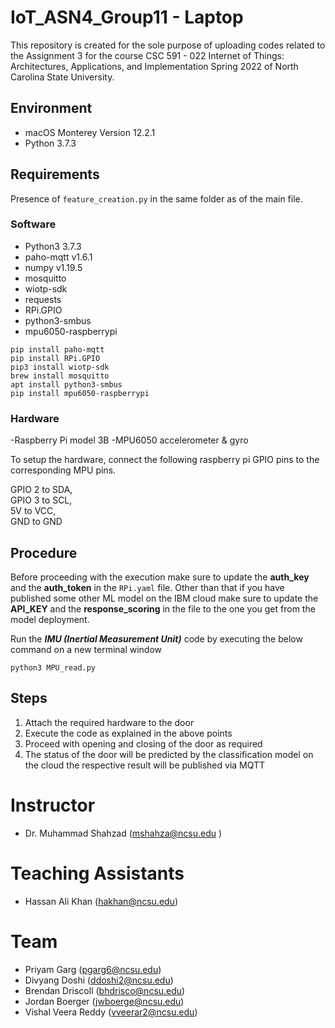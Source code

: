 # IoT_ASN4_Group11 - Laptop

This repository is created for the sole purpose of uploading codes related to the Assignment 3 for the course CSC 591 - 022 Internet of Things: Architectures, Applications, and Implementation Spring 2022 of North Carolina State University.

## Environment
- macOS Monterey Version 12.2.1
- Python 3.7.3

## Requirements

Presence of `feature_creation.py` in the same folder as of the main file.

### Software
- Python3 3.7.3
- paho-mqtt v1.6.1
- numpy v1.19.5
- mosquitto 
- wiotp-sdk
- requests
- RPi.GPIO
- python3-smbus
- mpu6050-raspberrypi

```
pip install paho-mqtt
pip install RPi.GPIO
pip3 install wiotp-sdk
brew install mosquitto
apt install python3-smbus
pip install mpu6050-raspberrypi

```

### Hardware

-Raspberry Pi model 3B
-MPU6050 accelerometer & gyro

To setup the hardware, connect the following raspberry pi GPIO pins to the corresponding MPU pins.

GPIO 2 to SDA, <br />
GPIO 3 to SCL, <br />
5V to VCC, <br />
GND to GND <br />

## Procedure

Before proceeding with the execution make sure to update the **auth_key** and the **auth_token** in the `RPi.yaml` file. Other than that if you have published some other ML model on the IBM cloud make sure to update the **API_KEY** and the **response_scoring** in the file to the one you get from the model deployment.

Run the ***IMU (Inertial Measurement Unit)*** code by executing the below command on a new terminal window
```
python3 MPU_read.py
```

## Steps
1. Attach the required hardware to the door
2. Execute the code as explained in the above points
3. Proceed with opening and closing of the door as required
4. The status of the door will be predicted by the classification model on the cloud the respective result will be published via MQTT

# Instructor
- Dr. Muhammad Shahzad (mshahza@ncsu.edu )

# Teaching Assistants
- Hassan Ali Khan (hakhan@ncsu.edu)

# Team
- Priyam Garg (pgarg6@ncsu.edu)
- Divyang Doshi	(ddoshi2@ncsu.edu)
- Brendan Driscoll (bhdrisco@ncsu.edu)
- Jordan Boerger (jwboerge@ncsu.edu)
- Vishal Veera Reddy (vveerar2@ncsu.edu)
